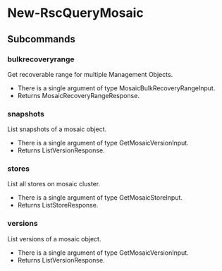 # New-RscQueryMosaic
## Subcommands
### bulkrecoveryrange
Get recoverable range for multiple Management Objects.

- There is a single argument of type MosaicBulkRecoveryRangeInput.
- Returns MosaicRecoveryRangeResponse.
### snapshots
List snapshots of a mosaic object.

- There is a single argument of type GetMosaicVersionInput.
- Returns ListVersionResponse.
### stores
List all stores on mosaic cluster.

- There is a single argument of type GetMosaicStoreInput.
- Returns ListStoreResponse.
### versions
List versions of a mosaic object.

- There is a single argument of type GetMosaicVersionInput.
- Returns ListVersionResponse.
